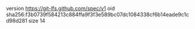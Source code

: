 version https://git-lfs.github.com/spec/v1
oid sha256:f3b0739f584213c884ffa9f3f3e589bc07dc1084338cf6b14eade9c1cd98d281
size 14
